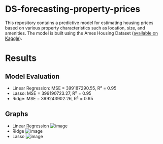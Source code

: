 # DS-forecasting-property-prices
This repository contains a predictive model for estimating housing prices based on various property characteristics such as location, size, and amenities. The model is built using the Ames Housing Dataset ([available on Kaggle]([url](https://www.kaggle.com/datasets/shashanknecrothapa/ames-housing-dataset))).
# Results
## Model Evaluation
- Linear Regression: MSE = 399187290.55, R² = 0.95
- Lasso: MSE = 399190723.27, R² = 0.95
- Ridge: MSE = 399243902.26, R² = 0.95
## Graphs
- Linear Regression
![image](https://github.com/user-attachments/assets/6133e7d1-24c2-4d9a-8797-b261c01ebc8f)
- Ridge
![image](https://github.com/user-attachments/assets/6b0bfaa7-92e1-4458-9531-962175f43983)
- Lasso
![image](https://github.com/user-attachments/assets/ebc86239-4550-433b-9e59-5b8322854595)
